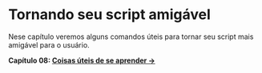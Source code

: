 # Tornando seu script amigável

Nese capítulo veremos alguns comandos úteis para tornar seu script
mais amigável para o usuário.

**Capítulo 08: [Coisas úteis de se aprender →](https://github.com/redmanndotsh/bashscripting/tree/master/chapter-08)**
